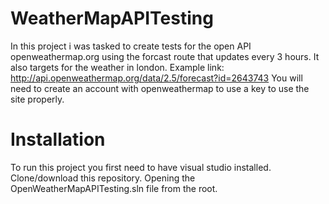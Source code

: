 # WeatherMapAPITesting
In this project i was tasked to create tests for the  open API openweathermap.org using the forcast route that updates every 3 hours. It also targets for the weather in london. Example link: http://api.openweathermap.org/data/2.5/forecast?id=2643743 You will need to create an account with openweathermap to use a key to use the site properly.

# Installation
To run this project you first need to have visual studio installed. 
Clone/download this repository. 
Opening the OpenWeatherMapAPITesting.sln file from the root.
